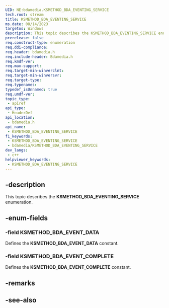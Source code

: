 ```yaml
---
UID: NE:bdamedia.KSMETHOD_BDA_EVENTING_SERVICE
tech.root: stream
title: KSMETHOD_BDA_EVENTING_SERVICE
ms.date: 08/14/2023
targetos: Windows
description: This topic describes the KSMETHOD_BDA_EVENTING_SERVICE enumeration.
prerelease: false
req.construct-type: enumeration
req.ddi-compliance: 
req.header: bdamedia.h
req.include-header: Bdamedia.h
req.kmdf-ver: 
req.max-support: 
req.target-min-winverclnt: 
req.target-min-winversvr: 
req.target-type: 
req.typenames: 
typedef_isUnnamed: true
req.umdf-ver: 
topic_type:
 - apiref
api_type:
 - HeaderDef
api_location:
 - bdamedia.h
api_name:
 - KSMETHOD_BDA_EVENTING_SERVICE
f1_keywords:
 - KSMETHOD_BDA_EVENTING_SERVICE
 - bdamedia/KSMETHOD_BDA_EVENTING_SERVICE
dev_langs:
 - c++
helpviewer_keywords:
 - KSMETHOD_BDA_EVENTING_SERVICE
---
```


## -description

This topic describes the **KSMETHOD_BDA_EVENTING_SERVICE** enumeration.

## -enum-fields

### -field KSMETHOD_BDA_EVENT_DATA

Defines the **KSMETHOD_BDA_EVENT_DATA** constant.

### -field KSMETHOD_BDA_EVENT_COMPLETE

Defines the **KSMETHOD_BDA_EVENT_COMPLETE** constant.

## -remarks

## -see-also
